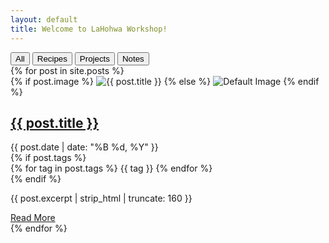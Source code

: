 ```yaml
---
layout: default
title: Welcome to LaHohwa Workshop!
---
```


<div class="category-filters">
  <button class="category-pill active">All</button>
  <button class="category-pill">Recipes</button>
  <button class="category-pill">Projects</button>
  <button class="category-pill">Notes</button>
</div>

<div class="post-grid">
  {% for post in site.posts %}
    <article class="post-card">
      <div class="post-card-image">
        {% if post.image %}
          <img src="{{ post.image | relative_url }}" alt="{{ post.title }}">
        {% else %}
          <img src="{{ site.baseurl }}/assets/images/default-placeholder.jpg" alt="Default Image">
        {% endif %}
      </div>
      <div class="post-card-content">
        <h2><a href="{{ post.url | relative_url }}">{{ post.title }}</a></h2>
        <div class="post-card-date">{{ post.date | date: "%B %d, %Y" }}</div>
        {% if post.tags %}
          <div class="post-card-tags">
            {% for tag in post.tags %}
              <span class="post-tag">{{ tag }}</span>
            {% endfor %}
          </div>
        {% endif %}
        <p class="post-card-excerpt">{{ post.excerpt | strip_html | truncate: 160 }}</p>
        <a href="{{ post.url | relative_url }}" class="read-more">Read More</a>
      </div>
    </article>
  {% endfor %}
</div>

<script>
document.addEventListener('DOMContentLoaded', function() {
    const pills = document.querySelectorAll('.category-pill');
    
    pills.forEach(pill => {
        pill.addEventListener('click', function() {
            // Remove active class from all pills
            pills.forEach(p => p.classList.remove('active'));
            // Add active class to clicked pill
            this.classList.add('active');
            
            // Here you can add filtering logic based on categories
            // For now, it's just visual feedback
        });
    });
});
</script>